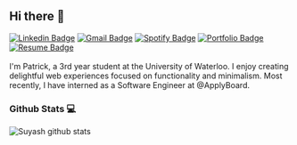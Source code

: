 ## Hi there 👋
[![Linkedin Badge](https://img.shields.io/badge/-LinkedIn-blue?style=flat-rectangle&logo=Linkedin&logoColor=white&link=https://www.linkedin.com/in/patrick-du3/)](https://www.linkedin.com/in/patrick-du3/)
[![Gmail Badge](https://img.shields.io/badge/-Gmail-c14438?style=flat-rectangle&logo=Gmail&logoColor=white&link=mailto:patrickduu@gmail.com)](mailto:patrickduu@gmail.com)
[![Spotify Badge](https://img.shields.io/badge/-Spotify-1DB954?style=flat-rectangle&logo=Spotify&logoColor=white&link=https://open.spotify.com/user/pdupapaya)](https://open.spotify.com/user/pdupapaya)
[![Portfolio Badge](https://img.shields.io/badge/-Portfolio-A29BFE?style=flat-rectangle&link=https:patrickdu.com)](https://patrickdu.com)
[![Resume Badge](https://img.shields.io/badge/-Resume-B2BEC3?style=flat-rectangle&link=https://patrickdu.com/static/media/Resume.8bda50f2.pdf)](https://patrickdu.com/static/media/Resume.8bda50f2.pdf)
<br/>
<br/>
I'm Patrick, a 3rd year student at the University of Waterloo. I enjoy creating delightful web experiences focused on functionality and minimalism. Most recently, I have interned as a Software Engineer at @ApplyBoard.
<br/>

### Github Stats 💻
![Suyash github stats](https://github-readme-stats.vercel.app/api?username=patrick-du&hide=["issues"]&show_icons=true)
